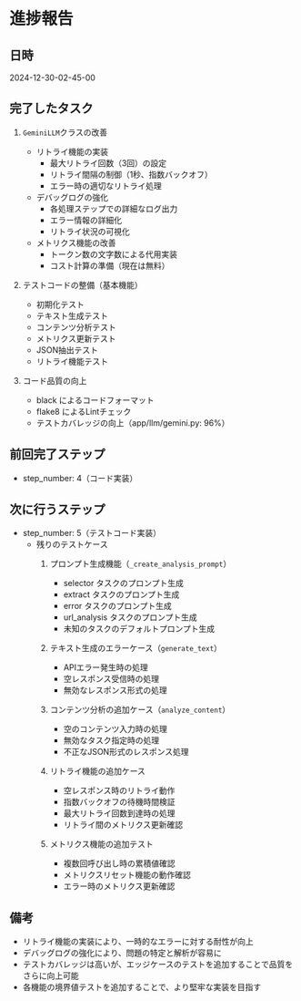 # 進捗報告

## 日時
2024-12-30-02-45-00

## 完了したタスク
1. `GeminiLLM`クラスの改善
   - リトライ機能の実装
     - 最大リトライ回数（3回）の設定
     - リトライ間隔の制御（1秒、指数バックオフ）
     - エラー時の適切なリトライ処理
   - デバッグログの強化
     - 各処理ステップでの詳細なログ出力
     - エラー情報の詳細化
     - リトライ状況の可視化
   - メトリクス機能の改善
     - トークン数の文字数による代用実装
     - コスト計算の準備（現在は無料）

2. テストコードの整備（基本機能）
   - 初期化テスト
   - テキスト生成テスト
   - コンテンツ分析テスト
   - メトリクス更新テスト
   - JSON抽出テスト
   - リトライ機能テスト

3. コード品質の向上
   - black によるコードフォーマット
   - flake8 によるLintチェック
   - テストカバレッジの向上（app/llm/gemini.py: 96%）

## 前回完了ステップ
- step_number: 4（コード実装）

## 次に行うステップ
- step_number: 5（テストコード実装）
  - 残りのテストケース
    1. プロンプト生成機能（`_create_analysis_prompt`）
       - selector タスクのプロンプト生成
       - extract タスクのプロンプト生成
       - error タスクのプロンプト生成
       - url_analysis タスクのプロンプト生成
       - 未知のタスクのデフォルトプロンプト生成
    
    2. テキスト生成のエラーケース（`generate_text`）
       - APIエラー発生時の処理
       - 空レスポンス受信時の処理
       - 無効なレスポンス形式の処理
    
    3. コンテンツ分析の追加ケース（`analyze_content`）
       - 空のコンテンツ入力時の処理
       - 無効なタスク指定時の処理
       - 不正なJSON形式のレスポンス処理
    
    4. リトライ機能の追加ケース
       - 空レスポンス時のリトライ動作
       - 指数バックオフの待機時間検証
       - 最大リトライ回数到達時の処理
       - リトライ間のメトリクス更新確認
    
    5. メトリクス機能の追加テスト
       - 複数回呼び出し時の累積値確認
       - メトリクスリセット機能の動作確認
       - エラー時のメトリクス更新確認

## 備考
- リトライ機能の実装により、一時的なエラーに対する耐性が向上
- デバッグログの強化により、問題の特定と解析が容易に
- テストカバレッジは高いが、エッジケースのテストを追加することで品質をさらに向上可能
- 各機能の境界値テストを追加することで、より堅牢な実装を目指す 